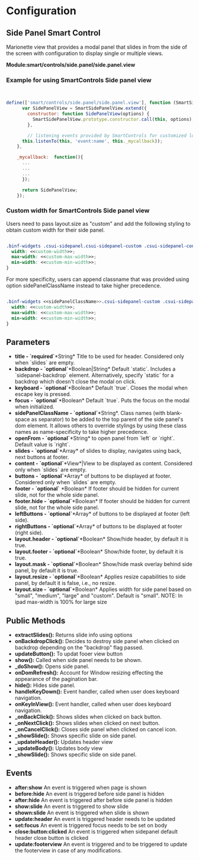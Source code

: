 # Configuration

## Side Panel Smart Control​

<p>Marionette view that provides a modal panel that slides in from the side of the screen with configuration to display single or multiple views.​</p>

**Module:smart/controls/side.panel/side.panel.view**

### Example for using SmartControls Side panel view

```js


define(['smart/controls/side.panel/side.panel.view'], function (SmartSidePanelView) {
      var SidePanelView = SmartSidePanelView.extend({
        constructor: function SidePanelView(options) {
          SmartSidePanelView.prototype.constructor.call(this, options);
        },

        // listening events provided by SmartControls for customized logic
      this.listenTo(this, 'event:name', this._mycallback));
    },

    _mycallback:  function(){
      ...
      ...
      ...
      });

      return SidePanelView;
    });

```

### Custom width for  SmartControls Side panel view
Users need to pass layout.size as "custom" and add the following styling to obtain custom width for their side panel.

```css

.binf-widgets .csui-sidepanel.csui-sidepanel-custom .csui-sidepanel-container {
  width: <<custom-width>>;
  max-width: <<custom-max-width>>;
  min-width: <<custom-min-width>>;
}

```
For more specificity, users can append classname that was provided using option sidePanelClassName instead to take higher precedence.

```css

.binf-widgets <<sidePanelClassName>>.csui-sidepanel-custom .csui-sidepanel-container {
  width: <<custom-width>>;
  max-width: <<custom-max-width>>;
  min-width: <<custom-min-width>>;
}

```

## Parameters

<ul>
  <li><b>title - `required`</b>*String* Title to be used for header. Considered only when `slides` are empty.</li>
  <li><b>backdrop - `optional`</b>*Boolean|String* Default `static`. Includes a `sidepanel-backdrop` element. Alternatively, specify `static` for a backdrop which doesn't close the modal on click.</li>

  <li><b>keyboard - `optional`</b>*Boolean* Default `true`. Closes the modal when escape key is pressed.</li>

  <li><b>focus - `optional`</b>*Boolean* Default `true`. Puts the focus on the modal when initialized.</li>

  <li><b>sidePanelClassName - `optional`</b>*String*. Class names (with blank-space as separator) to be added to the top parent of the side panel's dom element. It allows others to override stylings by using these class names as name-specificity to take higher precedence.</li>

  <li><b>openFrom - `optional`</b>*String* to open panel from `left` or `right`. Default value is `right`.</li>

  <li><b>slides - `optional`</b>*Array* of slides to display, navigates using back, next buttons at footer.</li>

  <li><b>content - `optional`</b>*View*|View to be displayed as content. Considered only when `slides` are empty. </li>

  <li><b>buttons - `optional`</b>*Array* of buttons to be displayed at footer. Considered only when `slides` are empty. </li>

  <li><b>footer - `optional`</b> *Boolean* If footer should be hidden for current slide, not for the whole side panel.</li>

  <li><b>footer.hide - `optional`</b>*Boolean* If footer should be hidden for current slide, not for the whole side panel.</li>

  <li><b>leftButtons - `optional`</b>*Array* of buttons to be displayed at footer (left side).</li>

  <li><b>rightButtons - `optional`</b>*Array* of buttons to be displayed at footer (right side).</li>

   <li><b>layout.header - `optional`</b>*Boolean* Show/hide header, by default it is true.</li>

  <li><b>layout.footer - `optional`</b>*Boolean* Show/hide footer, by default it is true.</li>

  <li><b>layout.mask - `optional`</b>*Boolean* Show/hide mask overlay behind side panel, by default it is true.</li>

  <li><b>layout.resize - `optional`</b>*Boolean* Applies resize capabilities to side panel, by default it is false, i.e., no resize.</li>

  <li><b>layout.size - `optional`</b>*Boolean* Applies width for side panel based on "small", "medium", "large" and "custom". Default is "small". NOTE: In ipad max-width is 100% for large size</li>
</ul>

## Public Methods

<ul>
  <li><b>extractSlides():</b> Returns slide info using options</li>
  <li><b>onBackdropClick():</b> Decides to destroy side panel when clicked on backdrop depending on the "backdrop" flag passed.</li>
  <li><b>updateButton():</b> To updat fooer view button</li>
  <li><b>show():</b> Called when side panel needs to be shown.</li>
  <li><b>_doShow():</b> Opens side panel.</li>
  <li><b>onDomRefresh():</b> Account for Window resizing effecting the appearance of the pagination bar.</li>
  <li><b>hide():</b>  Hides side panel.</li>
  <li><b>handleKeyDown():</b> Event handler, called when user does keyboard navigation.</li>
  <li><b>onKeyInView():</b> Event handler, called when user does keyboard navigation.</li>
  <li><b>_onBackClick():</b> Shows slides when clicked on back button.</li>
   <li><b>_onNextClick():</b> Shows slides when clicked on next button.</li>
  <li><b>_onCancelClick():</b> Closes side panel when clicked on cancel icon.</li>
  <li><b>_showSlide():</b> Shows specific slide on side panel.</li>
   <li><b>_updateHeader():</b> Updates header view</li>
     <li><b>_updateBody():</b> Updates body view</li>
  <li><b>_showSlide():</b> Shows specific slide on side panel.</li>
 
 
</ul>

## Events

<ul>
<li><b>after:show</b> An event is triggered when page is shown</li>
<li><b>before:hide</b> An event is triggered before side panel is hidden</li>
<li><b>after:hide</b> An event is triggered after before side panel is hidden</li>
<li><b>show:slide</b> An event is triggered to show slide</li>
<li><b>shown:slide</b> An event is triggered when slide is shown</li>
<li><b>update:header</b> An event is triggered header needs to be updated</li>
<li><b>set:focus</b> An event is triggered focus needs to be set on body</li>
<li><b>close:button:clicked</b> An event is triggered when sidepanel default header close button is clicked</li>
<li><b>update:footerview</b> An event is triggered and to be triggered to update the footerview in case of any modifications.</li>

</ul>

